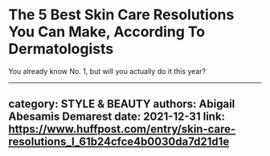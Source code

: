 # The 5 Best Skin Care Resolutions You Can Make, According To Dermatologists

You already know No. 1, but will you actually do it this year?

---
category: STYLE & BEAUTY
authors: Abigail Abesamis Demarest
date: 2021-12-31
link: https://www.huffpost.com/entry/skin-care-resolutions_l_61b24cfce4b0030da7d21d1e
---
